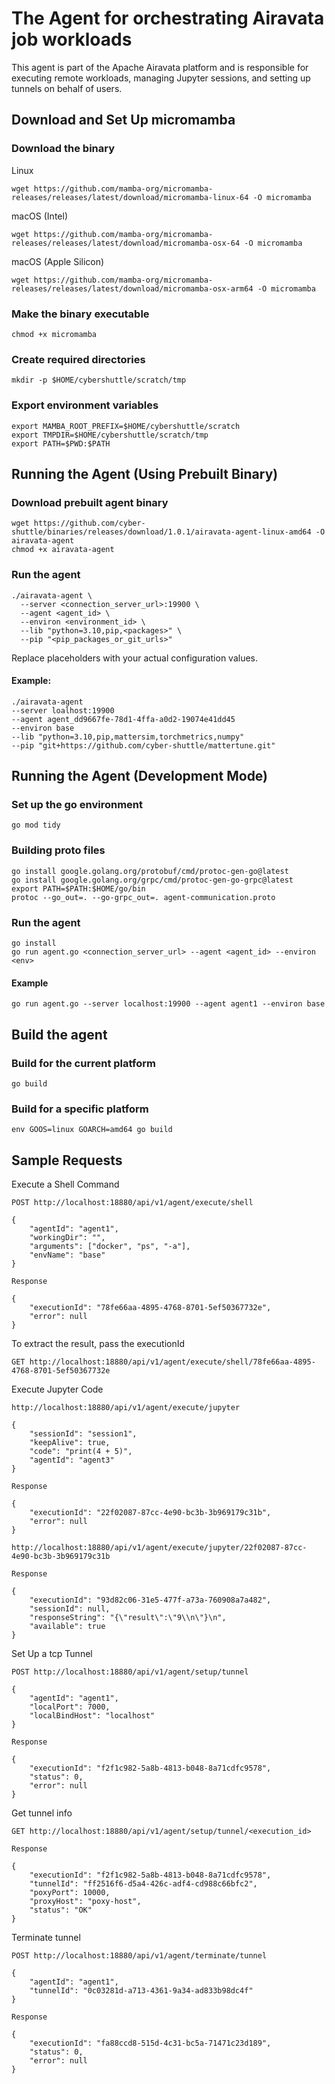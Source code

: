 # The Agent for orchestrating Airavata job workloads
This agent is part of the Apache Airavata platform and is responsible for executing remote workloads, managing Jupyter sessions, and setting up tunnels on behalf of users.

## Download and Set Up micromamba

### Download the binary
Linux
```
wget https://github.com/mamba-org/micromamba-releases/releases/latest/download/micromamba-linux-64 -O micromamba
```

macOS (Intel)
```
wget https://github.com/mamba-org/micromamba-releases/releases/latest/download/micromamba-osx-64 -O micromamba
```

macOS (Apple Silicon)
```
wget https://github.com/mamba-org/micromamba-releases/releases/latest/download/micromamba-osx-arm64 -O micromamba
```

### Make the binary executable
```
chmod +x micromamba
```

### Create required directories
```
mkdir -p $HOME/cybershuttle/scratch/tmp
```

### Export environment variables
```
export MAMBA_ROOT_PREFIX=$HOME/cybershuttle/scratch
export TMPDIR=$HOME/cybershuttle/scratch/tmp
export PATH=$PWD:$PATH
```

## Running the Agent (Using Prebuilt Binary)

### Download prebuilt agent binary
```
wget https://github.com/cyber-shuttle/binaries/releases/download/1.0.1/airavata-agent-linux-amd64 -O airavata-agent
chmod +x airavata-agent
```

### Run the agent
```
./airavata-agent \
  --server <connection_server_url>:19900 \
  --agent <agent_id> \
  --environ <environment_id> \
  --lib "python=3.10,pip,<packages>" \
  --pip "<pip_packages_or_git_urls>"
```
Replace placeholders with your actual configuration values.

#### Example:
```
./airavata-agent
--server loalhost:19900
--agent agent_dd9667fe-78d1-4ffa-a0d2-19074e41dd45
--environ base
--lib "python=3.10,pip,mattersim,torchmetrics,numpy"
--pip "git+https://github.com/cyber-shuttle/mattertune.git"
```

## Running the Agent (Development Mode)

### Set up the go environment
```
go mod tidy
```

### Building proto files

```
go install google.golang.org/protobuf/cmd/protoc-gen-go@latest
go install google.golang.org/grpc/cmd/protoc-gen-go-grpc@latest
export PATH=$PATH:$HOME/go/bin
protoc --go_out=. --go-grpc_out=. agent-communication.proto
```

### Run the agent
```
go install
go run agent.go <connection_server_url> --agent <agent_id> --environ <env>
```

#### Example
```
go run agent.go --server localhost:19900 --agent agent1 --environ base
```

## Build the agent

### Build for the current platform
```
go build
```

### Build for a specific platform
```
env GOOS=linux GOARCH=amd64 go build
```

## Sample Requests

Execute a Shell Command
```
POST http://localhost:18880/api/v1/agent/execute/shell

{
    "agentId": "agent1",
    "workingDir": "",
    "arguments": ["docker", "ps", "-a"],
    "envName": "base"
} 

Response

{
    "executionId": "78fe66aa-4895-4768-8701-5ef50367732e",
    "error": null
}
```

To extract the result, pass the executionId
```
GET http://localhost:18880/api/v1/agent/execute/shell/78fe66aa-4895-4768-8701-5ef50367732e
```

Execute Jupyter Code
```
http://localhost:18880/api/v1/agent/execute/jupyter

{
    "sessionId": "session1",
    "keepAlive": true,
    "code": "print(4 + 5)",
    "agentId": "agent3"
} 

Response

{
    "executionId": "22f02087-87cc-4e90-bc3b-3b969179c31b",
    "error": null
}
```
```
http://localhost:18880/api/v1/agent/execute/jupyter/22f02087-87cc-4e90-bc3b-3b969179c31b

Response

{
    "executionId": "93d82c06-31e5-477f-a73a-760908a7a482",
    "sessionId": null,
    "responseString": "{\"result\":\"9\\n\"}\n",
    "available": true
}
```

Set Up a tcp Tunnel
```
POST http://localhost:18880/api/v1/agent/setup/tunnel

{
    "agentId": "agent1",
    "localPort": 7000,
    "localBindHost": "localhost"
}

Response 

{
    "executionId": "f2f1c982-5a8b-4813-b048-8a71cdfc9578",
    "status": 0,
    "error": null
}

```
Get tunnel info

```
GET http://localhost:18880/api/v1/agent/setup/tunnel/<execution_id>

Response

{
    "executionId": "f2f1c982-5a8b-4813-b048-8a71cdfc9578",
    "tunnelId": "ff2516f6-d5a4-426c-adf4-cd988c66bfc2",
    "poxyPort": 10000,
    "proxyHost": "poxy-host",
    "status": "OK"
}
```

Terminate tunnel

```
POST http://localhost:18880/api/v1/agent/terminate/tunnel

{
    "agentId": "agent1",
    "tunnelId": "0c03281d-a713-4361-9a34-ad833b98dc4f"
}

Response 

{
    "executionId": "fa88ccd8-515d-4c31-bc5a-71471c23d189",
    "status": 0,
    "error": null
}
```
